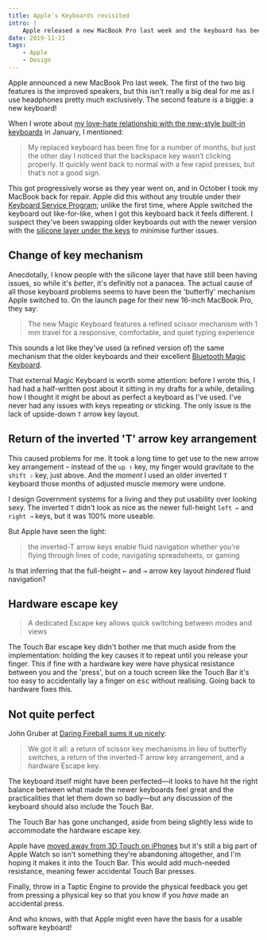 ```yaml
---
title: Apple's Keyboards revisited
intro: |
    Apple released a new MacBook Pro last week and the keyboard has been revised, fixing almost all the issues the current/outgoing models have.
date: 2019-11-21
tags:
    - Apple
    - Design
---
```


Apple announced a new MacBook Pro last week. The first of the two big features is the improved speakers, but this isn't really a big deal for me as I use headphones pretty much exclusively. The second feature *is* a biggie: a new keyboard!

When I wrote about [my love-hate relationship with the new-style built-in keyboards](/blog/the-new-macbook-keyboard) in January, I mentioned:

> My replaced keyboard has been fine for a number of months, but just the other day I noticed that the backspace key wasn’t clicking properly. It quickly went back to normal with a few rapid presses, but that’s not a good sign.

This got progressively worse as they year went on, and in October I took my MacBook back for repair. Apple did this without any trouble under their [Keyboard Service Program](https://support.apple.com/keyboard-service-program-for-mac-notebooks); unlike the first time, where Apple switched the keyboard out like-for-like, when I got this keyboard back it feels different. I suspect they've been swapping older keyboards out with the newer version with the [silicone layer under the keys](https://www.theverge.com/2018/7/13/17570538/apple-macbook-pro-keyboard-design-patent-dust-dirt-liquid-resistant-ifixit) to minimise further issues.


## Change of key mechanism

Anecdotally, I know people with the silicone layer that have still been having issues, so while it's *better*, it's definitly not a panacea. The actual cause of all those keyboard problems seems to have been the 'butterfly' mechanism Apple switched to. On the launch page for their new 16-inch MacBook Pro, they say:

> The new Magic Keyboard features a refined scissor mechanism with 1 mm travel for a responsive, comfortable, and quiet typing experience

This sounds a lot like they've used (a refined version of) the same mechanism that the older keyboards and their excellent [Bluetooth Magic Keyboard](https://www.apple.com/uk/shop/product/MLA22B/A/magic-keyboard-british-english).

That external Magic Keyboard is worth some attention: before I wrote this, I had had a half-written post about it sitting in my drafts for a while, detailing how I thought it might be about as perfect a keyboard as I've used. I've never had any issues with keys repeating or sticking. The only issue is the lack of upside-down `T` arrow key layout.


## Return of the inverted 'T' arrow key arrangement

This caused problems for me. It took a long time to get use to the new arrow key arrangement – instead of the `up ↑` key, my finger would gravitate to the `shift ⇧` key, just above. And the *moment* I used an older inverted `T` keyboard those months of adjusted muscle memory were undone.

I design Government systems for a living and they put usability over looking sexy. The inverted `T` didn't look as nice as the newer full-height `left ←` and `right →` keys, but it was 100% more useable.

But Apple have seen the light:

> the inverted-T arrow keys enable fluid navigation whether you’re flying through lines of code, navigating spreadsheets, or gaming

Is that inferring that the full-height <kbd title="left">←</kbd> and <kbd title="right">→</kbd> arrow key layout *hindered* fluid navigation?


## Hardware escape key

> A dedicated Escape key allows quick switching between modes and views

The Touch Bar escape key didn't bother me that much aside from the implementation: holding the key causes it to repeat until you release your finger. This if fine with a hardware key were have physical resistance between you and the 'press', but on a touch screen like the Touch Bar it's too easy to accidentally lay a finger on <kbd title="escape">esc</kbd> without realising. Going back to hardware fixes this.


## Not quite perfect

John Gruber at [Daring Fireball sums it up nicely](https://daringfireball.net/2019/11/16-inch_macbook_pro_first_impressions):

> We got it all: a return of scissor key mechanisms in lieu of butterfly switches, a return of the inverted-T arrow key arrangement, and a hardware Escape key.

The keyboard itself might have been perfected—it looks to have hit the right balance between what made the newer keyboards feel great and the practicalities that let them down so badly—but any discussion of the keyboard should also include the Touch Bar.

The Touch Bar has gone unchanged, aside from being slightly less wide to accommodate the hardware escape key.

Apple have [moved away from 3D Touch on iPhones](/blog/iphone-event-2019) but it's still a big part of Apple Watch so isn't something they're abandoning altogether, and I'm hoping it makes it into the Touch Bar. This would add much-needed resistance, meaning fewer accidental Touch Bar presses.

Finally, throw in a Taptic Engine to provide the physical feedback you get from pressing a physical key so that you know if you *have* made an accidental press.

And who knows, with that Apple might even have the basis for a usable software keyboard!

